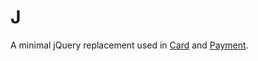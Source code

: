# J

A minimal jQuery replacement used in [Card](http://github.com/jessepollak/card) and [Payment](http://github.com/jessepollak/payment).